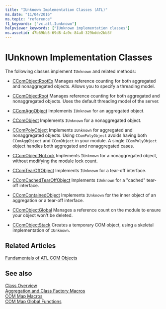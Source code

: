 ```yaml
---
title: "IUnknown Implementation Classes (ATL)"
ms.date: "11/04/2016"
ms.topic: "reference"
f1_keywords: ["vc.atl.Iunknown"]
helpviewer_keywords: ["IUnknown implementation classes"]
ms.assetid: 47b69bb5-69d8-4a9c-84a8-329bdde2bb3f
---
```

# IUnknown Implementation Classes

The following classes implement `IUnknown` and related methods:

- [CComObjectRootEx](../atl/reference/ccomobjectrootex-class.md) Manages reference counting for both aggregated and nonaggregated objects. Allows you to specify a threading model.

- [CComObjectRoot](../atl/reference/ccomobjectroot-class.md) Manages reference counting for both aggregated and nonaggregated objects. Uses the default threading model of the server.

- [CComAggObject](../atl/reference/ccomaggobject-class.md) Implements `IUnknown` for an aggregated object.

- [CComObject](../atl/reference/ccomobject-class.md) Implements `IUnknown` for a nonaggregated object.

- [CComPolyObject](../atl/reference/ccompolyobject-class.md) Implements `IUnknown` for aggregated and nonaggregated objects. Using `CComPolyObject` avoids having both `CComAggObject` and `CComObject` in your module. A single `CComPolyObject` object handles both aggregated and nonaggregated cases.

- [CComObjectNoLock](../atl/reference/ccomobjectnolock-class.md) Implements `IUnknown` for a nonaggregated object, without modifying the module lock count.

- [CComTearOffObject](../atl/reference/ccomtearoffobject-class.md) Implements `IUnknown` for a tear-off interface.

- [CComCachedTearOffObject](../atl/reference/ccomcachedtearoffobject-class.md) Implements `IUnknown` for a "cached" tear-off interface.

- [CComContainedObject](../atl/reference/ccomcontainedobject-class.md) Implements `IUnknown` for the inner object of an aggregation or a tear-off interface.

- [CComObjectGlobal](../atl/reference/ccomobjectglobal-class.md) Manages a reference count on the module to ensure your object won't be deleted.

- [CComObjectStack](../atl/reference/ccomobjectstack-class.md) Creates a temporary COM object, using a skeletal implementation of `IUnknown`.

## Related Articles

[Fundamentals of ATL COM Objects](../atl/fundamentals-of-atl-com-objects.md)

## See also

[Class Overview](../atl/atl-class-overview.md)<br/>
[Aggregation and Class Factory Macros](../atl/reference/aggregation-and-class-factory-macros.md)<br/>
[COM Map Macros](../atl/reference/com-map-macros.md)<br/>
[COM Map Global Functions](../atl/reference/com-map-global-functions.md)
